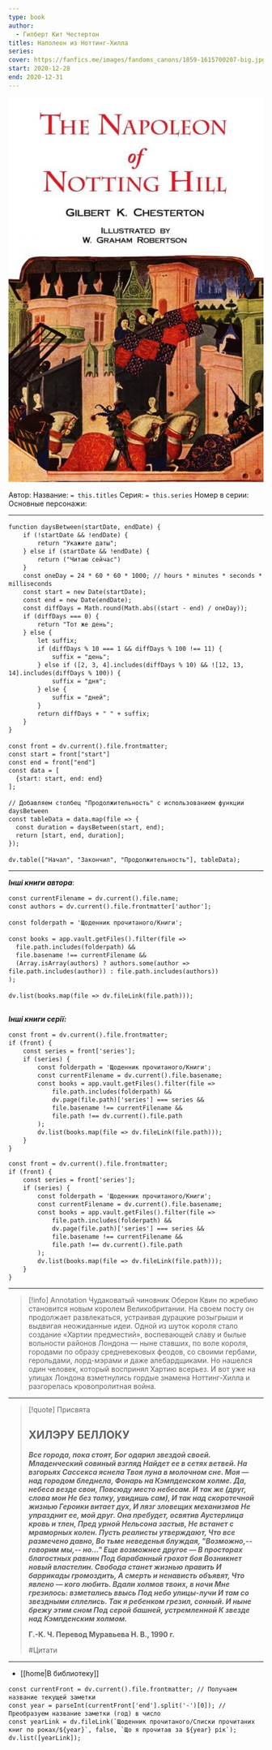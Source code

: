 ```yaml
---
type: book
author:
  - Гилберт Кит Честертон
titles: Наполеон из Ноттинг-Хилла
series: 
cover: https://fanfics.me/images/fandoms_canons/1859-1615700207-big.jpg
start: 2020-12-28
end: 2020-12-31
---
```

![cover|200](media/cover!200-9.jpg)

Автор:
Название: `= this.titles`
Серия: `= this.series`
Номер в серии:
Основные персонажи:

---
```dataviewjs
function daysBetween(startDate, endDate) {
	if (!startDate && !endDate) { 
		return "Укажите даты"; 
	} else if (startDate && !endDate) {
		return ("Читаю сейчас")
	}
	const oneDay = 24 * 60 * 60 * 1000; // hours * minutes * seconds * milliseconds
	const start = new Date(startDate);
	const end = new Date(endDate);
	const diffDays = Math.round(Math.abs((start - end) / oneDay));
	if (diffDays === 0) {
		return "Тот же день";   
	} else {
		let suffix;     
	    if (diffDays % 10 === 1 && diffDays % 100 !== 11) {
		    suffix = "день";     
	    } else if ([2, 3, 4].includes(diffDays % 10) && ![12, 13, 14].includes(diffDays % 100)) {
			suffix = "дня";     
		} else {       
			suffix = "дней";     
		}          
		return diffDays + " " + suffix;   
	} 
}  

const front = dv.current().file.frontmatter;
const start = front["start"]
const end = front["end"]
const data = [
  {start: start, end: end}
];

// Добавляем столбец "Продолжительность" с использованием функции daysBetween
const tableData = data.map(file => {
  const duration = daysBetween(start, end);
  return [start, end, duration];
});

dv.table(["Начал", "Закончил", "Продолжительность"], tableData);
```
---
***Інші книги автора***:
```dataviewjs
const currentFilename = dv.current().file.name;
const authors = dv.current().file.frontmatter['author'];

const folderpath = 'Щоденник прочитаного/Книги';

const books = app.vault.getFiles().filter(file =>
  file.path.includes(folderpath) &&
  file.basename !== currentFilename &&
  (Array.isArray(authors) ? authors.some(author => file.path.includes(author)) : file.path.includes(authors))
);

dv.list(books.map(file => dv.fileLink(file.path)));


```
***Інші книги серії:***
```dataviewjs
const front = dv.current().file.frontmatter;
if (front) {
	const series = front['series'];
	if (series) {
		const folderpath = 'Щоденник прочитаного/Книги';
		const currentFilename = dv.current().file.basename;
		const books = app.vault.getFiles().filter(file =>  
			file.path.includes(folderpath) && 
			dv.page(file.path)['series'] === series && 
			file.basename !== currentFilename &&
			file.path !== dv.current().file.path 
		);
		dv.list(books.map(file => dv.fileLink(file.path)));
	}
}

```

```dataviewjs
const front = dv.current().file.frontmatter;
if (front) {
	const series = front['series'];
	if (series) {
		const folderpath = 'Щоденник прочитаного/Книги';
		const currentFilename = dv.current().file.basename;
		const books = app.vault.getFiles().filter(file =>  
			file.path.includes(folderpath) && 
			dv.page(file.path)['series'] === series && 
			file.basename !== currentFilename &&
			file.path !== dv.current().file.path 
		);
		dv.list(books.map(file => dv.fileLink(file.path)));
	}
}

```

---
>[!info] Annotation
>Чудаковатый чиновник Оберон Квин по жребию становится новым королем Великобритании. На своем посту он продолжает развлекаться, устраивая дурацкие розыгрыши и выдвигая неожиданные идеи. Одной из шуток короля стало создание «Хартии предместий», воспевающей славу и былые вольности районов Лондона — ныне ставших, по воле короля, городами по образу средневековых феодов, со своими гербами, герольдами, лорд-мэрами и даже алебардщиками. Но нашелся один человек, который воспринял Хартию всерьез. И вот уже на улицах Лондона взметнулись гордые знамена Ноттинг-Хилла и разгорелась кровопролитная война.

---
>[!quote] Присвята
> ## ХИЛЭРУ БЕЛЛОКУ
>
> ***Все города, пока стоят,
> Бог одарил звездой своей.
> Младенческий совиный взгляд
> Найдет ее в сетях ветвей.
> На взгорьях Сассекса яснела
> Твоя луна в молочном сне.
> Моя — над городом бледнела,
> Фонарь на Кэмпденском холме.
> Да, небеса везде свои,
> Повсюду место небесам.
> И так же (друг, слова мои
> Не без толку, увидишь сам),
> И так над скоротечной жизнью
> Героики витает дух,
> И лязг зловещих механизмов
> Не упразднит ее, мой друг.
> Она пребудет, освятив
> Аустерлица кровь и тлен,
> Пред урной Нельсона застыв,
> Не встанет с мраморных колен.
> Пусть реалисты утверждают,
> Что все размечено давно,
> Во тьме неведенья блуждая,
> "Возможно,-- говорим мы,-- но..."
> Еще возможнее другое —
> В просторах благостных равнин
> Под барабанный грохот боя
> Возникнет новый властелин.
> Свобода станет жизнью править
> И баррикады громоздить,
> А смерть и ненависть объявят,
> Что явлено — кого любить.
> Вдали холмов твоих, в ночи
> Мне грезилось: взметались ввысь
> Под небо улицы-лучи
> И там со звездными сплелись.
> Так я ребенком грезил, сонный.
> И ныне брежу этим сном
> Под серой башней, устремленной
> К звезде над Кэмпденским холмом.***
>
> **Г.-К. Ч.
> Перевод Муравьева Н. В., 1990 г.**
>
> #Цитати

****

- [[home|В библиотеку]]
```dataviewjs
const currentFront = dv.current().file.frontmatter; // Получаем название текущей заметки
const year = parseInt(currentFront['end'].split('-')[0]); // Преобразуем название заметки (год) в число
const yearLink = dv.fileLink(`Щоденник прочитаного/Списки прочитаних книг по роках/${year}`, false, `Що я прочитав за ${year} рік`);
dv.list([yearLink]);
```